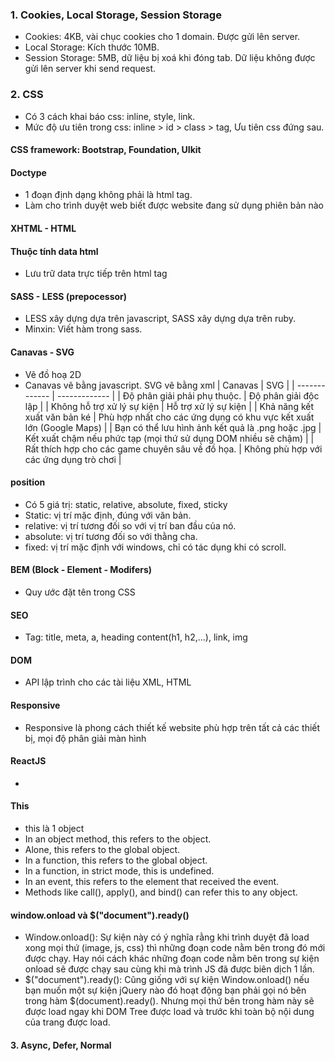 ### 1. Cookies, Local Storage, Session Storage
- Cookies: 4KB, vài chục cookies cho 1 domain. Được gửi lên server.
- Local Storage: Kích thước 10MB.
- Session Storage: 5MB, dữ liệu bị xoá khi đóng tab. Dữ liệu không được gửi lên server khi send request.

### 2. CSS 
- Có 3 cách khai báo css: inline, style, link.
- Mức độ ưu tiên trong css: inline > id > class > tag, Ưu tiên css đứng sau.

#### CSS framework: Bootstrap, Foundation, UIkit

#### Doctype
- 1 đoạn định dạng không phải là html tag.
- Làm cho trình duyệt web biết được website đang sử dụng phiên bản nào

#### XHTML - HTML

#### Thuộc tính data html
- Lưu trữ data trực tiếp trên html tag

#### SASS - LESS (prepocessor)
- LESS xây dựng dựa trên javascript, SASS xây dựng dựa trên ruby.
- Minxin: Viết hàm trong sass.

#### Canavas - SVG
- Vẽ đồ hoạ 2D
- Canavas vẽ bằng javascript. SVG vẽ bằng xml
| Canavas  | SVG |
| ------------- | ------------- |
| Độ phân giải phải phụ thuộc.  | Độ phân giải độc lập  |
| Không hỗ trợ xử lý sự kiện  | Hỗ trợ xử lý sự kiện  |
| Khả năng kết xuất văn bản ké | Phù hợp nhất cho các ứng dụng có khu vực kết xuất lớn (Google Maps) |
| Bạn có thể lưu hình ảnh kết quả là .png hoặc .jpg | Kết xuất chậm nếu phức tạp (mọi thứ sử dụng DOM nhiều sẽ chậm) |
| Rất thích hợp cho các game chuyên sâu về đồ họa. | Không phù hợp với các ứng dụng trò chơi |

#### position
- Có 5 giá trị: static, relative, absolute, fixed, sticky
- Static: vị trí mặc định, đúng với văn bản.
- relative: vị trí tương đối so với vị trí ban đầu của nó.
- absolute: vị trí tương đối so với thằng cha.
- fixed: vị trí mặc định với windows, chỉ có tác dụng khi có scroll.

#### BEM (Block - Element - Modifers)
- Quy ước đặt tên trong CSS

#### SEO 
- Tag: title, meta, a, heading content(h1, h2,...), link, img

#### DOM 
- API lập trình cho các tài liệu XML, HTML

#### Responsive
-  Responsive là phong cách thiết kế website phù hợp trên tất cả các thiết bị, mọi độ phân giải màn hình

#### ReactJS
- 

#### This
- this là 1 object
- In an object method, this refers to the object.
- Alone, this refers to the global object.
- In a function, this refers to the global object.
- In a function, in strict mode, this is undefined.
- In an event, this refers to the element that received the event.
- Methods like call(), apply(), and bind() can refer this to any object.

#### window.onload và $("document").ready()
- Window.onload(): Sự kiện này có ý nghĩa rằng khi trình duyệt đã load xong mọi thứ (image, js, css) thì những đoạn code nằm bên trong đó mới được chạy. Hay nói cách khác những đoạn code nằm bên trong sự kiện onload sẽ được chạy sau cùng khi mà trình JS đã được biên dịch 1 lần. 
- $("document").ready(): Cũng giống với sự kiện Window.onload() nếu bạn muốn một sự kiện jQuery nào đó hoạt động bạn phải gọi nó bên trong hàm $(document).ready(). Nhưng mọi thứ bên trong hàm này sẽ được load ngay khi DOM Tree được load và trước khi toàn bộ nội dung của trang được load.

#### 3. Async, Defer, Normal <script>
- Async: bất đồng tải <script> trong việc dựng html.
- Defer: chạy song song với quá trình dựng html.

### 4. Scope javascript
- var: function scope (hoisting)
- let, const: block scope ({}) (no hoisting)
- Variable Scope: Global variables - Local variables.
- Global variables: are those declared outside of a block.
- Local variables: are those declared inside of a block.

### 5. "use strict" 
- Chế độ nghiêm ngặt, bắt buộc viết theo chuẩn javascript.

### 6. call, apply, bind
- Gán this cho function
- apply, call gán this cho function và truyền tham số vào function.
```javascript
function.call(Object)
function.apply(Object)
```
- apply truyền tham số vào theo dạng mảng
```javascript
function longerSummary(genre, year) {
  console.log(
    `${this.title} was written by ${this.author}. It is a ${genre} novel written in ${year}.`
  )
}
longerSummary.call(book, 'dystopian', 1932)
longerSummary.apply(book, ['dystopian', 1932])
```
### 7. Cloresure
- JavaScript Closures là tập hợp bao gồm một hàm và môi trường nơi hàm số đó được khai báo.
```javascript
function greeting(message) {
   return function(name){
        return message + ' ' + name;
   }
}
```

## 8. prototype
- Prototype là cơ chế mà các object trong javascript kế thừa các tính năng từ một object khác.
```javascript
function Person(){
}

Person.prototype.name = "Kien" ;
Person.prototype.age = 24;
Person.prototype.sayName = function(){
	console.log(this.name);
}

var person1 = new Person();

console.log(person1.name) // Output" Kien
```
### SSR, CSR, Pre-rendered

### Function Expression vs Function Declaration
```javascript
//Expression
alert(foo()); // ERROR! foo wasn't loaded yet
var foo = function() { return 5; }
// Declaration
alert(foo()); // Alerts 5. Declarations are loaded before any code can run.
function foo() { return 5; }
```

### XSS: tấn công bằng cách chèn script, html độc vào website

### Immediately Invoked Function Expression: 
- Khởi tạo một function và thực thi nó ngay lập tức.
```javascript 
(function(){
 //code here
})();
```